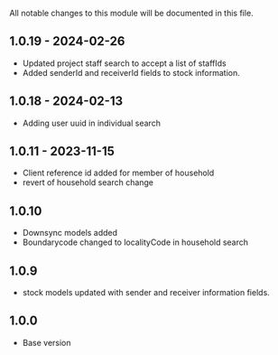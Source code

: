 All notable changes to this module will be documented in this file.

## 1.0.19 - 2024-02-26
- Updated project staff search to accept a list of staffIds
- Added senderId and receiverId fields to stock information.


## 1.0.18 - 2024-02-13
- Adding user uuid in individual search

## 1.0.11 - 2023-11-15
- Client reference id added for member of household
- revert of household search change

## 1.0.10
- Downsync models added
- Boundarycode changed to localityCode in household search

## 1.0.9
- stock models updated with sender and receiver information fields.

  
## 1.0.0
- Base version
